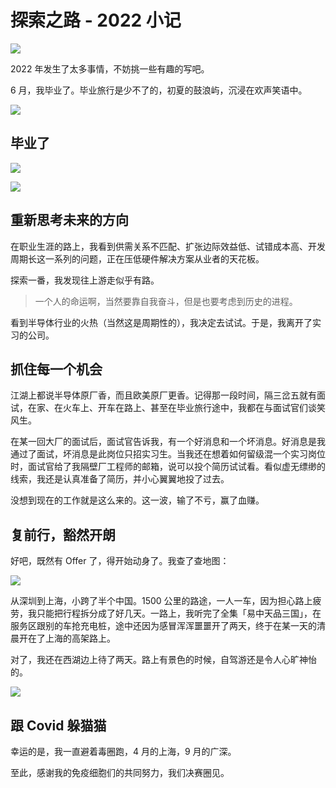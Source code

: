 # 探索之路 - 2022 小记

![](https://cos.wiki-power.com/img/20221229234748.jpg)

2022 年发生了太多事情，不妨挑一些有趣的写吧。

6 月，我毕业了。毕业旅行是少不了的，初夏的鼓浪屿，沉浸在欢声笑语中。

![](https://cos.wiki-power.com/img/20221229235932.JPG)

## 毕业了

![](https://wiki-media-1253965369.cos.ap-guangzhou.myqcloud.com/img/20220416181125.jpeg)

![](https://wiki-media-1253965369.cos.ap-guangzhou.myqcloud.com/img/20220527234855.jpeg)

## 重新思考未来的方向

在职业生涯的路上，我看到供需关系不匹配、扩张边际效益低、试错成本高、开发周期长这一系列的问题，正在压低硬件解决方案从业者的天花板。

探索一番，我发现往上游走似乎有路。

> 一个人的命运啊，当然要靠自我奋斗，但是也要考虑到历史的进程。

看到半导体行业的火热（当然这是周期性的），我决定去试试。于是，我离开了实习的公司。

## 抓住每一个机会

江湖上都说半导体原厂香，而且欧美原厂更香。记得那一段时间，隔三岔五就有面试，在家、在火车上、开车在路上、甚至在毕业旅行途中，我都在与面试官们谈笑风生。

在某一回大厂的面试后，面试官告诉我，有一个好消息和一个坏消息。好消息是我通过了面试，坏消息是此岗位只招实习生。当我还在想着如何留级混一个实习岗位时，面试官给了我隔壁厂工程师的邮箱，说可以投个简历试试看。看似虚无缥缈的线索，我还是认真准备了简历，并小心翼翼地投了过去。

没想到现在的工作就是这么来的。这一波，输了不亏，赢了血赚。

## 复前行，豁然开朗

好吧，既然有 Offer 了，得开始动身了。我查了查地图：

![](https://cos.wiki-power.com/img/20221229225212.png)

从深圳到上海，小跨了半个中国。1500 公里的路途，一人一车，因为担心路上疲劳，我只能把行程拆分成了好几天。一路上，我听完了全集「易中天品三国」，在服务区跟别的车抢充电桩，途中还因为感冒浑浑噩噩开了两天，终于在某一天的清晨开在了上海的高架路上。

对了，我还在西湖边上待了两天。路上有景色的时候，自驾游还是令人心旷神怡的。

![](https://cos.wiki-power.com/img/20221230000204.JPG)

## 跟 Covid 躲猫猫

幸运的是，我一直避着毒圈跑，4 月的上海，9 月的广深。

至此，感谢我的免疫细胞们的共同努力，我们决赛圈见。
